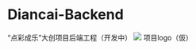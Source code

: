 # Diancai-Backend
“点彩成乐”大创项目后端工程（开发中）
![](https://p.sda1.dev/12/19b7940e87c9c602b7839798ee0c7780/未标题-1.png)
项目logo（仮）
